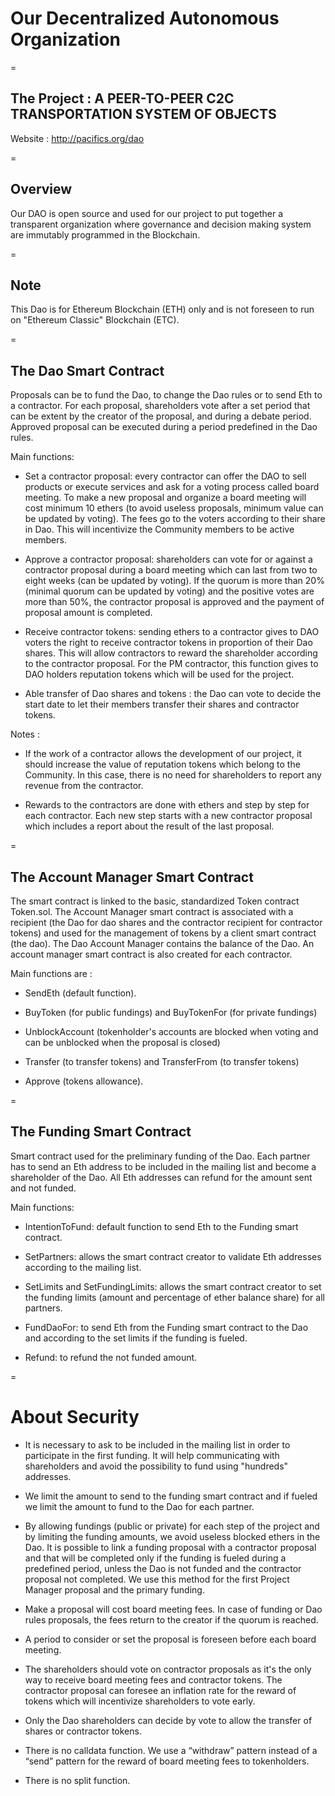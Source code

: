 # Our Decentralized Autonomous Organization

=

## The Project : A PEER-TO-PEER C2C TRANSPORTATION SYSTEM OF OBJECTS

Website : http://pacifics.org/dao

=

## Overview
Our DAO is open source and used for our project to put together a transparent organization where governance and decision making system are immutably programmed in the Blockchain. 

=

## Note
This Dao is for Ethereum Blockchain (ETH) only and is not foreseen to run on "Ethereum Classic" Blockchain (ETC).


=

## The Dao Smart Contract

Proposals can be to fund the Dao, to change the Dao rules or to send Eth to a contractor. For each proposal, shareholders vote after a set period that can be extent by the creator of the proposal, and during a debate period. Approved proposal can be executed during a period predefined in the Dao rules.

Main functions: 

- Set a contractor proposal: every contractor can offer the DAO to sell products or execute services and ask for a voting process called board meeting. To make a new proposal and organize a board meeting will cost minimum 10 ethers (to avoid useless proposals, minimum value can be updated by voting). The fees go to the voters according to their share in Dao. This will incentivize the Community members to be active members. 

- Approve a contractor proposal: shareholders can vote for or against a contractor proposal during a board meeting which can last from two to eight weeks (can be updated by voting). If the quorum is more than 20% (minimal quorum can be updated by voting) and the positive votes are more than 50%, the contractor proposal is approved and the payment of proposal amount is completed. 

- Receive contractor tokens: sending ethers to a contractor gives to DAO voters the right to receive contractor tokens in proportion of their Dao shares. This will allow contractors to reward the shareholder according to the contractor proposal. For the PM contractor, this function gives to DAO holders reputation tokens which will be used for the project. 

- Able transfer of Dao shares and tokens : the Dao can vote to decide the start date to let their members transfer their shares and contractor tokens.

Notes :

- If the work of a contractor allows the development of our project, it should increase the value of reputation tokens which belong to the Community. In this case, there is no need for shareholders to report any revenue from the contractor. 

- Rewards to the contractors are done with ethers and step by step for each contractor. Each new step starts with a new contractor proposal which includes a report about the result of the last proposal.  

=

## The Account Manager Smart Contract

The smart contract is linked to the basic, standardized Token contract Token.sol. The Account Manager smart contract is associated with a recipient (the Dao for dao shares and the contractor recipient for contractor tokens) and used for the management of tokens by a client smart contract (the dao). The Dao Account Manager contains the balance of the Dao. An account manager smart contract is also created for each contractor.

Main functions are : 

- SendEth (default function). 

- BuyToken (for public fundings) and BuyTokenFor (for private fundings)

- UnblockAccount (tokenholder's accounts are blocked when voting and can be unblocked when the proposal is closed)

- Transfer (to transfer tokens) and TransferFrom (to transfer tokens)

- Approve (tokens allowance). 

=

## The Funding Smart Contract

Smart contract used for the preliminary funding of the Dao. Each partner has to send an Eth address to be included in the mailing list and become a shareholder of the Dao. All Eth addresses can refund for the amount sent and not funded. 

Main functions: 

- IntentionToFund: default function to send Eth to the Funding smart contract.

- SetPartners: allows the smart contract creator to validate Eth addresses according to the mailing list.

- SetLimits and SetFundingLimits: allows the smart contract creator to set the funding limits (amount and percentage of ether balance share) for all partners.

- FundDaoFor: to send Eth from the Funding smart contract to the Dao and according to the set limits if the funding is fueled.

- Refund: to refund the not funded amount.

=

# About Security

- It is necessary to ask to be included in the mailing list in order to participate in the first funding. It will help communicating with shareholders and avoid the possibility to fund using "hundreds" addresses. 

- We limit the amount to send to the funding smart contract and if fueled we limit the amount to fund to the Dao for each partner.

- By allowing fundings (public or private) for each step of the project and by limiting the funding amounts, we avoid useless blocked ethers in the Dao. It is possible to link a funding proposal with a contractor proposal and that will be completed only if the funding is fueled during a predefined period, unless the Dao is not funded and the contractor proposal not completed. We use this method for the first Project Manager proposal and the primary funding.

- Make a proposal will cost board meeting fees. In case of funding or Dao rules proposals, the fees return to the creator if the quorum is reached.

- A period to consider or set the proposal is foreseen before each board meeting. 

- The shareholders should vote on contractor proposals as it's the only way to receive board meeting fees and contractor tokens. The contractor proposal can foresee an inflation rate for the reward of tokens which will incentivize shareholders to vote early.

- Only the Dao shareholders can decide by vote to allow the transfer of shares or contractor tokens.

- There is no calldata function.  We use a “withdraw” pattern instead of a “send” pattern for the reward of board meeting fees to tokenholders.

- There is no split function.
